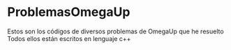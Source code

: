 # ProblemasOmegaUp
Estos son los códigos de diversos problemas de OmegaUp que he resuelto
Todos ellos están escritos en lenguaje c++
